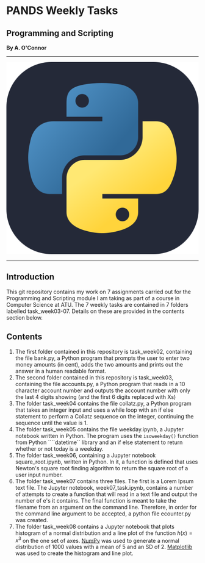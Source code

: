 # PANDS Weekly Tasks
## Programming and Scripting
**By A. O'Connor**
*********
<p align ="center"><img src="https://raw.githubusercontent.com/tandpfun/skill-icons/main/icons/Python-Dark.svg" /></p>

*********

## Introduction 
This git repository contains my work on 7 assignments carried out for the Programming and Scripting module I am taking as part of a course in Computer Science at ATU. The 7 weekly tasks are contained in 7 folders labelled task_week03-07. Details on these are provided in the contents section below. 

## Contents
1. The first folder contained in this repository is task_week02, containing the file bank.py, a Python program that prompts the user to enter two money amounts (in cent), adds the two amounts and prints out the answer in a human readable format. 
2. The second folder contained in this repository is task_week03, containing the file accounts.py, a Python program that reads in a 10 character account number and outputs the account number with only the last 4 digits showing (and the first 6 digits replaced with Xs)
3. The folder task_week04 contains the file collatz.py, a Python program that takes an integer input and uses a while loop with an if else statement to perform a Collatz sequence on the integer, continuing the sequence until the value is 1. 
4. The folder task_week05 contains the file weekday.ipynb, a Jupyter notebook written in Python. The program uses the ````isoweekday()```` function from Python ````datetime`` library and an if else statement to return whether or not today is a weekday.
5. The folder task_week06, containing a Jupyter notebook square_root.ipynb, written in Python. In it, a function is defined that uses Newton's square root finding algorithm to return the square root of a user input number. 
6. The folder task_week07 contains three files. The first is a Lorem Ipsum text file. The Jupyter notebook, week07_task.ipynb, contains a number of attempts to create a function that will read in a text file and output the number of e's it contains. The final function is meant to take the filename from an argument on the command line. Therefore, in order for the command line argument to be accepted, a python file ecounter.py was created.
7. The folder task_week08 contains a Jupyter notebook that plots histogram of a normal distribution and a line  plot of the function  $h(x)=x^3$ on the one set of axes. [NumPy](https://numpy.org/doc/stable/index.html)  was used to generate a normal distribution of 1000 values with a mean of 5 and an SD of 2. [Matplotlib](https://matplotlib.org/) was used to create the histogram and line plot. 

